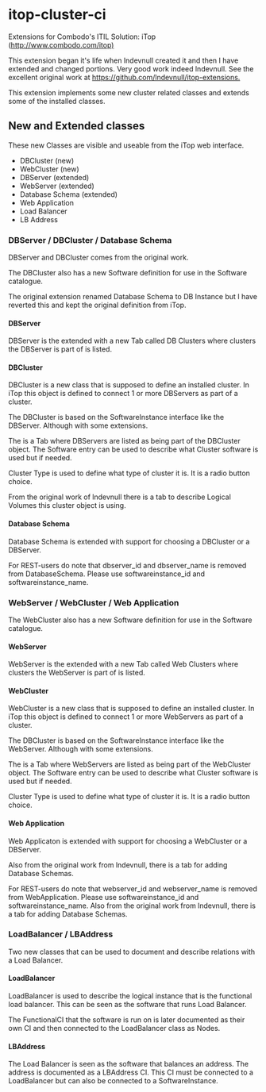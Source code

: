 # itop-cluster-ci

Extensions for Combodo's ITIL Solution:   iTop (<http://www.combodo.com/itop)>

This extension began it's life when lndevnull created it and then I have extended and changed portions. Very good work indeed lndevnull.
See the excellent original work at <https://github.com/lndevnull/itop-extensions.>

This extension implements some new cluster related classes and extends some of the installed classes.

## New and Extended classes

These new Classes are visible and useable from the iTop web interface.

* DBCluster (new)
* WebCluster (new)
* DBServer (extended)
* WebServer (extended)
* Database Schema (extended)
* Web Application
* Load Balancer
* LB Address

### DBServer / DBCluster / Database Schema

DBServer and DBCluster comes from the original work.

The DBCluster also has a new Software definition for use in the Software catalogue.

The original extension renamed Database Schema to DB Instance but I have reverted this and kept the original definition from iTop.

#### DBServer

DBServer is the extended with a new Tab called DB Clusters where clusters the DBServer is part of is listed.

#### DBCluster

DBCluster is a new class that is supposed to define an installed cluster. In iTop this object is defined to connect 1 or more DBServers as part of a cluster.

The DBCluster is based on the SoftwareInstance interface like the DBServer. Although with some extensions.

The is a Tab where DBServers are listed as being part of the DBCluster object.
The Software entry can be used to describe what Cluster software is used but if needed.

Cluster Type is used to define what type of cluster it is. It is a radio button choice.

From the original work of lndevnull there is a tab to describe Logical Volumes this cluster object is using.

#### Database Schema

Database Schema is extended with support for choosing a DBCluster or a DBServer.

For REST-users do note that dbserver_id and dbserver_name is removed from DatabaseSchema. Please use softwareinstance_id and
softwareinstance_name.

### WebServer / WebCluster / Web Application

The WebCluster also has a new Software definition for use in the Software catalogue.

#### WebServer

WebServer is the extended with a new Tab called Web Clusters where clusters the WebServer is part of is listed.

#### WebCluster

WebCluster is a new class that is supposed to define an installed cluster. In iTop this object is defined to connect 1 or more WebServers as part of a cluster.

The DBCluster is based on the SoftwareInstance interface like the WebServer. Although with some extensions.

The is a Tab where WebServers are listed as being part of the WebCluster object.
The Software entry can be used to describe what Cluster software is used but if needed.

Cluster Type is used to define what type of cluster it is. It is a radio button choice.

#### Web Application

Web Applicaton is extended with support for choosing a WebCluster or a DBServer.

Also from the original work from lndevnull, there is a tab for adding Database Schemas.

For REST-users do note that webserver_id and webserver_name is removed from WebApplication. Please use softwareinstance_id and
softwareinstance_name.
Also from the original work from lndevnull, there is a tab for adding Database Schemas.

### LoadBalancer / LBAddress
Two new classes that can be used to document and describe relations with a
Load Balancer.

#### LoadBalancer
LoadBalancer is used to describe the logical instance that is the functional load balancer. This can be seen as the software that runs Load Balancer.

The FunctionalCI that the software is run on is later documented as their own CI and then connected to the LoadBalancer class as Nodes.

#### LBAddress
The Load Balancer is seen as the software that balances an address. The address
is documented as a LBAddress CI. This CI must be connected to a LoadBalancer but can also be connected to a SoftwareInstance.
